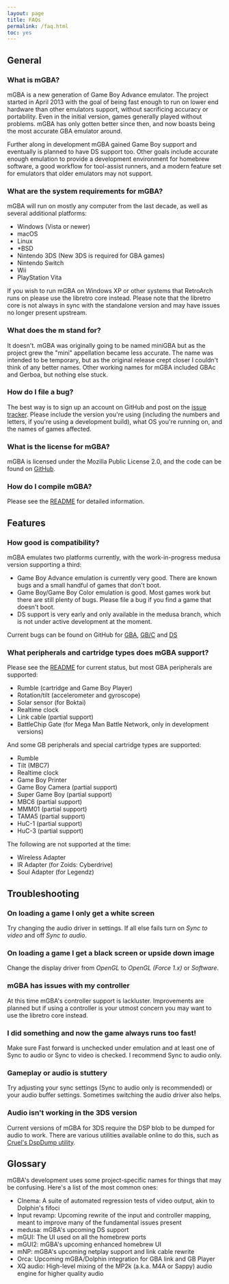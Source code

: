 ```yaml
---
layout: page
title: FAQs
permalink: /faq.html
toc: yes
---
```

## General

### What is mGBA?

mGBA is a new generation of Game Boy Advance emulator. The project started in April 2013 with the goal of being fast enough to run on lower end hardware than other emulators support, without sacrificing accuracy or portability. Even in the initial version, games generally played without problems. mGBA has only gotten better since then, and now boasts being the most accurate GBA emulator around.

Further along in development mGBA gained Game Boy support and eventually is planned to have DS support too. Other goals include accurate enough emulation to provide a development environment for homebrew software, a good workflow for tool-assist runners, and a modern feature set for emulators that older emulators may not support.

### What are the system requirements for mGBA?

mGBA will run on mostly any computer from the last decade, as well as several additional platforms:

- Windows (Vista or newer)
- macOS
- Linux
- \*BSD
- Nintendo 3DS (New 3DS is required for GBA games)
- Nintendo Switch
- Wii
- PlayStation Vita

If you wish to run mGBA on Windows XP or other systems that RetroArch runs on please use the libretro core instead. Please note that the libretro core is not always in sync with the standalone version and may have issues no longer present upstream.

### What does the m stand for?

It doesn't. mGBA was originally going to be named miniGBA but as the project grew the "mini" appellation became less accurate. The name was intended to be temporary, but as the original release crept closer I couldn't think of any better names. Other working names for mGBA included GBAc and Gerboa, but nothing else stuck.

### How do I file a bug?

The best way is to sign up an account on GitHub and post on the [issue tracker](https://github.com/mgba-emu/mgba/issues). Please include the version you're using (including the numbers and letters, if you're using a development build), what OS you're running on, and the names of games affected.

### What is the license for mGBA?

mGBA is licensed under the Mozilla Public License 2.0, and the code can be found on [GitHub](https://github.com/mgba-emu/mgba).

### How do I compile mGBA?

Please see the [README](https://github.com/mgba-emu/mgba/blob/master/README.md) for detailed information.

## Features

### How good is compatibility?

mGBA emulates two platforms currently, with the work-in-progress medusa version supporting a third:

- Game Boy Advance emulation is currently very good. There are known bugs and a small handful of games that don't boot.
- Game Boy/Game Boy Color emulation is good. Most games work but there are still plenty of bugs. Please file a bug if you find a game that doesn't boot.
- DS support is very early and only available in the medusa branch, which is not under active development at the moment.

Current bugs can be found on GitHub for [GBA](https://github.com/mgba-emu/mgba/issues?q=is%3Aissue+is%3Aopen+label%3Aplatform%3AGBA), [GB/C](https://github.com/mgba-emu/mgba/issues?q=is%3Aissue+is%3Aopen+label%3Aplatform%3AGB%2FGBC) and [DS](https://github.com/mgba-emu/mgba/issues?q=is%3Aissue+is%3Aopen+label%3Aplatform%3ADS)

### What peripherals and cartridge types does mGBA support?

Please see the [README](https://github.com/mgba-emu/mgba/blob/master/README.md) for current status, but most GBA peripherals are supported:

- Rumble (cartridge and Game Boy Player)
- Rotation/tilt (accelerometer and gyroscope)
- Solar sensor (for Boktai)
- Realtime clock
- Link cable (partial support)
- BattleChip Gate (for Mega Man Battle Network, only in development versions)

And some GB peripherals and special cartridge types are supported:

- Rumble
- Tilt (MBC7)
- Realtime clock
- Game Boy Printer
- Game Boy Camera (partial support)
- Super Game Boy (partial support)
- MBC6 (partial support)
- MMM01 (partial support)
- TAMA5 (partial support)
- HuC-1 (partial support)
- HuC-3 (partial support)

The following are not supported at the time:

- Wireless Adapter
- IR Adapter (for Zoids: Cyberdrive)
- Soul Adapter (for Legendz)

## Troubleshooting

### On loading a game I only get a white screen

Try changing the audio driver in settings. If all else fails turn on _Sync to video_ and off _Sync to audio_.

### On loading a game I get a black screen or upside down image

Change the display driver from _OpenGL_ to _OpenGL (Force 1.x)_ or _Software_.

### mGBA has issues with my controller

At this time mGBA's controller support is lackluster. Improvements are planned but if using a controller is your utmost concern you may want to use the libretro core instead.

### I did something and now the game always runs too fast!

Make sure Fast forward is unchecked under emulation and at least one of Sync to audio or Sync to video is checked. I recommend Sync to audio only.

### Gameplay or audio is stuttery

Try adjusting your sync settings (Sync to audio only is recommended) or your audio buffer settings. Sometimes switching the audio driver also helps.

### Audio isn't working in the 3DS version

Current versions of mGBA for 3DS require the DSP blob to be dumped for audio to work. There are various utilities available online to do this, such as [Cruel's DspDump utility](https://github.com/Cruel/DspDump/releases).

## Glossary

mGBA's development uses some project-specific names for things that may be confusing. Here's a list of the most common ones:

- CInema: A suite of automated regression tests of video output, akin to Dolphin's fifoci
- Input revamp: Upcoming rewrite of the input and controller mapping, meant to improve many of the fundamental issues present
- medusa: mGBA's upcoming DS support
- mGUI: The UI used on all the homebrew ports
- mGUI2: mGBA's upcoming enhanced homebrew UI
- mNP: mGBA's upcoming netplay support and link cable rewrite
- Orca: Upcoming mGBA/Dolphin integration for GBA link and GB Player
- XQ audio: High-level mixing of the MP2k (a.k.a. M4A or Sappy) audio engine for higher quality audio
